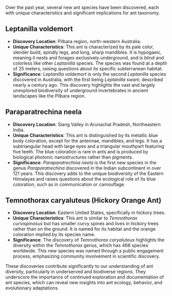 Over the past year, several new ant species have been discovered, each with unique characteristics and significant implications for ant taxonomy.

## Leptanilla voldemort
- **Discovery Location**: Pilbara region, north-western Australia.
- **Unique Characteristics**: This ant is characterized by its pale color, slender build, spindly legs, and long, sharp mandibles. It is hypogaeic, meaning it nests and forages exclusively underground, and is blind and colorless like other *Leptanilla* species. The species was found at a depth of 25 meters, raising questions about its specific subterranean habitat.
- **Significance**: *Leptanilla voldemort* is only the second *Leptanilla* species discovered in Australia, with the first being *Leptanilla swani*, described nearly a century ago. This discovery highlights the vast and largely unexplored biodiversity of underground invertebrates in ancient landscapes like the Pilbara region.

## Paraparatrechina neela
- **Discovery Location**: Siang Valley in Arunachal Pradesh, Northeastern India.
- **Unique Characteristics**: This ant is distinguished by its metallic blue body coloration, except for the antennae, mandibles, and legs. It has a subtriangular head with large eyes and a triangular mouthpart featuring five teeth. The blue coloration is rare in ants and is produced by biological photonic nanostructures rather than pigments.
- **Significance**: *Paraparatrechina neela* is the first new species in the genus *Paraparatrechina* discovered in the Indian subcontinent in over 121 years. This discovery adds to the unique biodiversity of the Eastern Himalayas and raises questions about the ecological role of its blue coloration, such as in communication or camouflage.

## Temnothorax caryaluteus (Hickory Orange Ant)
- **Discovery Location**: Eastern United States, specifically in hickory trees.
- **Unique Characteristics**: This ant is similar to *Temnothorax curvispinosus* but has smaller curvy spines and lives in hickory trees rather than on the ground. It is named for its habitat and the orange coloration implied by its species name.
- **Significance**: The discovery of *Temnothorax caryaluteus* highlights the diversity within the *Temnothorax* genus, which has 466 species worldwide. This new species was named through a public engagement process, emphasizing community involvement in scientific discovery.

These discoveries contribute significantly to our understanding of ant diversity, particularly in underserved and biodiverse regions. They underscore the importance of continued exploration and documentation of ant species, which can reveal new insights into ant ecology, behavior, and evolutionary adaptations.